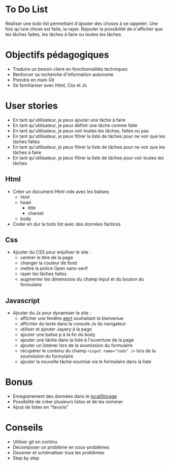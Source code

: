 # To Do List
Réaliser une todo list permettant d'ajouter des choses à se rappeler. Une fois qu'une chose est faite, la rayer. Rajouter la possibilité de n'afficher que les tâches faites, les tâches à faire ou toutes les tâches.

# Objectifs pédagogiques
* Traduire un besoin client en fonctionnalités techniques
* Renforcer sa recherche d'information autonome
* Prendre en main Git
* Se familiariser avec Html, Css et Js


# User stories
* En tant qu'utilisateur, je peux ajouter une tâche à faire
* En tant qu'utilisateur, je peux définir une tâche comme faite
* En tant qu'utilisateur, je peux voir toutes les tâches, faites ou pas
* En tant qu'utilisateur, je peux filtrer la liste de tâches pour ne voir que les tâches faites
* En tant qu'utilisateur, je peux filtrer la liste de tâches pour ne voir que les tâches à faire
* En tant qu'utilisateur, je peux filtrer la liste de tâches pour voir toutes les tâches

## Html
* Créer un document Html vide avec les balises
	* html
	* head
		* title
		* charset
	* body
* Coder en dur la todo list avec des données factices

## Css
* Ajouter du CSS pour enjoliver le site :
	* centrer le titre de la page
	* changer la couleur de fond
	* mettre la police Open sans-serif
	* rayer les tâches faites
	* augmenter les dimensions du champ Input et du bouton du formulaire

## Javascript
* Ajouter du Js pour dynamiser le site : 
	* afficher une fenêtre [alert](https://developer.mozilla.org/fr/docs/Web/API/Window/alert) souhaitant la bienvenue
	* affichier du texte dans la console Js du navigateur
	* utiliser et ajouter Jquery à la page
	* ajouter une balise p à la fin du body
	* ajouter une tâche dans la liste à l'ouverture de la page
	* ajouter un listener lors de la soumission du formulaire
	* récupérer le contenu du champ `<input name="todo" />` lors de la soumission du formulaire
	* ajouter la nouvelle tâche soumise via le formulaire dans la liste


# Bonus 
* Enregistrement des données dans le [localStorage](https://developer.mozilla.org/en-US/docs/Web/API/Storage/LocalStorage)
* Possibilité de créer plusieurs listes et de les nommer
* Ajout de listes en "favoris"

# Conseils
* Utiliser git en continu
* Décomposer un problème en sous-problèmes
* Dessiner et schématiser tous les problèmes
* Step by step